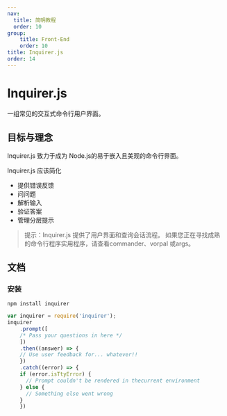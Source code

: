 ```yaml
---
nav:
  title: 简明教程
  order: 10
group:
	title: Front-End
	order: 10
title: Inquirer.js
order: 14
---
```


# Inquirer.js

一组常见的交互式命令行用户界面。

## 目标与理念

Inquirer.js 致力于成为 Node.js的易于嵌入且美观的命令行界面。

Inquirer.js 应该简化

- 提供错误反馈
- 问问题
- 解析输入
- 验证答案
- 管理分层提示

> 提示：Inquirer.js 提供了用户界面和查询会话流程。 如果您正在寻找成熟的命令行程序实用程序，请查看commander、vorpal 或args。

## 文档

### 安装

```shell
npm install inquirer
```

```js
var inquirer = require('inquirer');
inquirer
	.prompt([
  	/* Pass your questions in here */
	])
	.then((answer) => {
  	// Use user feedback for... whatever!!
	})
	.catch((error) => {
  	if (error.isTtyError) {
      // Prompt couldn't be rendered in thecurrent environment
    } else {
      // Something else went wrong
    }
	})
```

